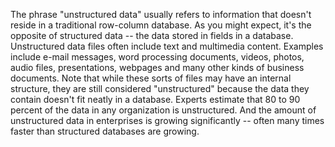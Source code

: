 
The phrase "unstructured data" usually refers to information that doesn't reside in a traditional row-column database. As you might expect, it's the opposite of structured data -- the data stored in fields in a database.
Unstructured data files often include text and multimedia content. Examples include e-mail messages, word processing documents, videos, photos, audio files, presentations, webpages and many other kinds of business documents. Note that while these sorts of files may have an internal structure, they are still considered "unstructured" because the data they contain doesn't fit neatly in a database.
Experts estimate that 80 to 90 percent of the data in any organization is unstructured. And the amount of unstructured data in enterprises is growing significantly -- often many times faster than structured databases are growing.
